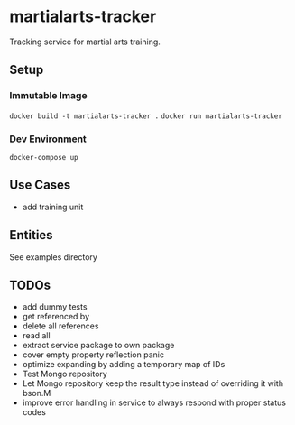 # martialarts-tracker

Tracking service for martial arts training.

## Setup

### Immutable Image
`docker build -t martialarts-tracker .`
`docker run martialarts-tracker`

### Dev Environment
`docker-compose up`

## Use Cases
-   add training unit

## Entities
See examples directory


## TODOs
 - add dummy tests
 - get referenced by
 - delete all references
 - read all
 - extract service package to own package
 - cover empty property reflection panic
 - optimize expanding by adding a temporary map of IDs
 - Test Mongo repository
 - Let Mongo repository keep the result type instead of overriding it with bson.M
 - improve error handling in service to always respond with proper status codes